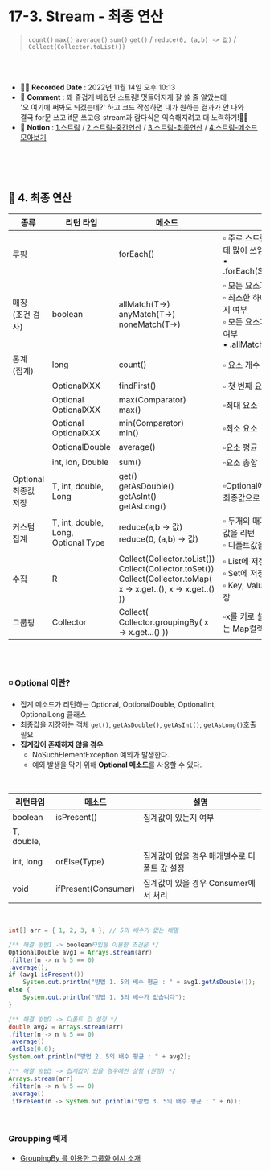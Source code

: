 # 17-3. Stream - 최종 연산

> `count()` `max()` `average()` `sum()` `get()` / `reduce(0, (a,b) -> 값)` / `Collect(Collector.toList())`

<br>
<br>

- ✍🏻 **Recorded Date** : 2022년 11월 14일 오후 10:13
- 💬 **Comment** : 꽤 즐겁게 배웠던 스트림! 멋들어지게 잘 쓸 줄 알았는데<br>'오 여기에 써봐도 되겠는데?' 하고 코드 작성하면 내가 원하는 결과가 안 나와<br>결국 for문 쓰고 if문 쓰고😢 stream과 람다식은 익숙해지려고 더 노력하기!✋🏻
- 🔖 **Notion** : [1.스트림](https://6suk.notion.site/17-1-Stream-604af2c563c148c9863227d126f9e4a1) / [2.스트림-중간연산](https://www.notion.so/17-2-Stream-623f6a146db844fda209ebe06b0bd515) / [3.스트림-최종연산](https://www.notion.so/17-3-Stream-c61755b7086143509f816b3006485e86) / [4.스트림-메소드 모아보기](https://www.notion.so/17-4-Stream-a190c32b62af428b8a04d923ba7b78d0)

<br>
<br>
<br>


## 🔸 4. 최종 연산

| 종류 | 리턴 타입 | 메소드 | 설명 |
| --- | --- | --- | --- |
| 루핑 |  | forEach() | ▫ 주로 스트림의 요소를 출력하는데 많이 쓰임<br>▪ .forEach(System.out::println) |
| 매칭<br>(조건 검사) | boolean | allMatch(T->)<br>anyMatch(T->)<br>noneMatch(T->) | ▫  모든 요소가 만족하는지 여부<br>▫  최소한 하나의 요소가 만족하는지 여부<br>▫  모든 요소가 만족하지 않는지 여부<br>▪ .allMatch( a -> a % 2 == 0) |
| 통계<br>(집계) | long | count() | ▫ 요소 개수 |
|  | OptionalXXX | findFirst() | ▫ 첫 번째 요소 |
|  | Optional<T><br>OptionalXXX | max(Comparator<T>)<br>max() | ▫최대 요소 |
|  | Optional<T><br>OptionalXXX | min(Comparator<T>)<br>min() | ▫최소 요소 |
|  | OptionalDouble | average() | ▫요소 평균 |
|  | int, lon, Double | sum() | ▫요소 총합 |
| Optional<br>최종값 저장 | T, int, double, Long | get()<br>getAsDouble()<br>getAsInt()<br>getAsLong() | ▫Optional에 저장된 집계값 ⇒ 최종값으로 저장 |
| 커스텀 집계 | T, int, double, Long,<br>Optional Type | reduce(a,b -> 값)<br>reduce(0, (a,b) -> 값) | ▫ 두개의 매개값을 받아 하나의 값을 리턴<br>▫ 디폴트값을 설정할 수 있다. |
| 수집 | R | Collect(Collector.toList())<br>Collect(Collector.toSet())<br>Collect(Collector.toMap( x -> x.get..(), x -> x.get..() )) | ▫ List에 저장<br>▫ Set에 저장<br>▫ Key, Value값으로 Map에 저장 |
| 그룹핑 | Collector | Collect( Collector.groupingBy( x -> x.get...() )) | ▫x를 키로 설정, List<T>를 값으로 갖는 Map컬렉션 생성 |

<br><br>

### ◽ Optional 이란?

- 집계 메소드가 리턴하는 Optional, OptionalDouble, OptionalInt, OptionalLong 클래스
- 최종값을 저장하는 객체 `get()`, `getAsDouble()`, `getAsInt()`, `getAsLong()`호출 필요
- **집계값이 존재하지 않을 경우**
    - NoSuchElementException 예외가 발생한다.
    - 예외 발생을 막기 위해 **Optional 메소드**를 사용할 수 있다.

<br>

| 리턴타입 | 메소드 | 설명 |
| --- | --- | --- |
| boolean | isPresent() | 집계값이 있는지 여부 |
| T, double,
int, long | orElse(Type) | 집계값이 없을 경우 매개별수로 디폴트 값 설정 |
| void | ifPresent(Consumer) | 집계값이 있을 경우 Consumer에서 처리 |
<br>

```java
int[] arr = { 1, 2, 3, 4 }; // 5의 배수가 없는 배열

/** 해결 방법1 -> boolean타입을 이용한 조건문 */
OptionalDouble avg1 = Arrays.stream(arr)
.filter(n -> n % 5 == 0)
.average();
if (avg1.isPresent())
	System.out.println("방법 1. 5의 배수 평균 : " + avg1.getAsDouble());
else {
	System.out.println("방법 1. 5의 배수가 없습니다");
}

/** 해결 방법2 -> 디폴트 값 설정 */
double avg2 = Arrays.stream(arr)
.filter(n -> n % 5 == 0)
.average()
.orElse(0.0);
System.out.println("방법 2. 5의 배수 평균 : " + avg2);

/** 해결 방법3 -> 집계값이 있을 경우에만 실행 (권장) */
Arrays.stream(arr)
.filter(n -> n % 5 == 0)
.average()
.ifPresent(n -> System.out.println("방법 3. 5의 배수 평균 : " + n));
```
<br>

### Groupping 예제
- [GroupingBy 를 이용한 그룹화 예시 소개](https://gem1n1.tistory.com/159)

<br><br><br><br>